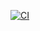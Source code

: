 [![CI](https://img.shields.io/github/actions/workflow/status/fizx/neet/ci.yaml?branch=main&token=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)](https://github.com/fizx/neet/actions/workflows/ci.yaml)
